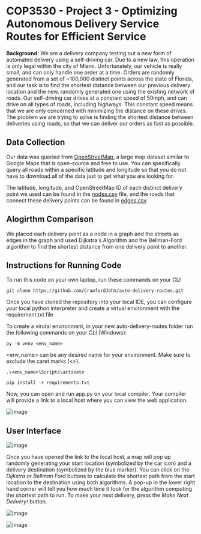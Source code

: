 <H1> COP3530 - Project 3 - Optimizing Autonomous Delivery Service Routes for Efficient Service </h1>

**Background:** We are a delivery company testing out a new form of automated delivery using a self-driving car. Due to a new law, this operation is only legal within the city of Miami. Unfortunately, our vehicle is really small, and can only handle one order at a time. Orders are randomly generated from a set of ~100,000 distinct points across the state of Florida, and our task is to find the shortest distance between our previous delivery location and the new, randomly generated one using the existing network of roads. Our self-driving car drives at a constant speed of 50mph, and can drive on all types of roads, including highways. This constant speed means that we are only concerned with minimizing the distance on these drives. The problem we are trying to solve is finding the shortest distance between deliveries using roads, so that we can deliver our orders as fast as possible.

<h2> Data Collection </h2>

Our data was queried from [OpenStreetMap](https://www.openstreetmap.org/#map=5/29.037/-75.410), a large map dataset similar to Google Maps that is open-source and free to use. You can specifically query all roads within a specific latitude and longitude so that you do not have to download all of the data just to get what you are looking for.

The latitude, longitude, and OpenStreetMap ID of each distinct delivery point we used can be found in the [nodes.csv](https://github.com/CrawfordJohn/auto-delivery-routes/blob/main/nodes.csv) file, and the roads that connect these delivery points can be found in [edges.csv](https://github.com/CrawfordJohn/auto-delivery-routes/blob/main/edges.csv)


<h2> Alogirthm Comparison </h2>

We placed each delivery point as a node in a graph and the streets as edges in the graph and used Dijkstra's Algorithm and the Bellman-Ford algorithm to find the shortest distance from one delivery point to another. 

<h2> Instructions for Running Code </h2>

To run this code on your own laptop, run these commands on your CLI

```
git clone https://github.com/CrawfordJohn/auto-delivery-routes.git
```

Once you have cloned the repository into your local IDE, you can configure your local python interpreter and create a virtual environment with the requirement.txt file

To create a virutal environment, in your new auto-delivery-routes folder run the following commands on your CLI (Windows): 

```
py -m venv <env_name>
```

<env_name> can be any desired name for your environment.
Make sure to exclude the caret marks (<>).

```
.\<env_name>\Scripts\activate
```

```
pip install -r requirements.txt
```

Now, you can open and run app.py on your local compiler.
Your compiler will provide a link to a local host where you can view the web application.

![image](https://github.com/CrawfordJohn/auto-delivery-routes/assets/64513150/237d377e-9f4a-40ab-aaa2-89fea8d40bef)


<h2> User Interface </h2>

![image](https://github.com/CrawfordJohn/auto-delivery-routes/assets/64513150/d51f4dc7-08a3-457c-9d3f-56e903ecae4a)

Once you have opened the link to the local host, a map will pop up randomly generating your start location (symbolized by the car icon) and a delivery destination (symbolized by the blue marker). You can click on the _Dijkstra_ or _Bellman Ford_ buttons to calculate the shortest path from the start location to the destination using both algorithms. A pop-up in the lower right hand corner will tell you how much time it took for the algorithm computing the shortest path to run. To make your next delivery, press the _Make Next Delivery!_ button.

![image](https://github.com/CrawfordJohn/auto-delivery-routes/assets/64513150/5750574b-1a76-409d-a012-5dd9a258952a)

![image](https://github.com/CrawfordJohn/auto-delivery-routes/assets/64513150/16ad45d8-cb56-4554-8297-433097b2e893)



